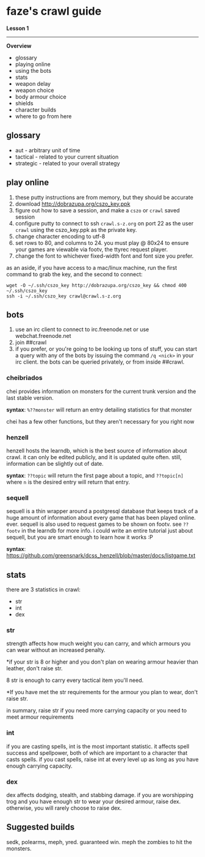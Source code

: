# faze's crawl guide

**Lesson 1**

---

**Overview**

* glossary
* playing online
* using the bots
* stats
* weapon delay
* weapon choice
* body armour choice
* shields
* character builds
* where to go from here

## glossary

* aut - arbitrary unit of time
* tactical - related to your current situation
* strategic - related to your overall strategy

## play online

1. these putty instructions are from memory, but they should be accurate
1. download http://dobrazupa.org/cszo_key.ppk
1. figure out how to save a session, and make a `cszo` or `crawl` saved session
1. configure putty to connect to ssh `crawl.s-z.org` on port 22 as the user
`crawl` using the cszo_key.ppk as the private key.
1. change character encoding to utf-8
1. set rows to 80, and columns to 24. you must play @ 80x24 to ensure your
games are viewable via footv, the ttyrec request player. 
1. change the font to whichever fixed-width font and font size you prefer.

as an aside, if you have access to a mac/linux machine, run the first command to
grab the key, and the second to connect:

    wget -O ~/.ssh/cszo_key http://dobrazupa.org/cszo_key && chmod 400 ~/.ssh/cszo_key
    ssh -i ~/.ssh/cszo_key crawl@crawl.s-z.org

## bots

1. use an irc client to connect to irc.freenode.net or use webchat.freenode.net
1. join ##crawl
1. if you prefer, or you're going to be looking up tons of stuff, you can start
a query with any of the bots by issuing the command `/q <nick>` in your irc
client. the bots can be queried privately, or from inside ##crawl.

### cheibriados

chei provides information on monsters for the current trunk version and the last
stable version. 

**syntax**: `%??monster` will return an entry detailing statistics for that
monster

chei has a few other functions, but they aren't necessary for you right now

### henzell

henzell hosts the learndb, which is the best source of information about crawl.
it can only be edited publicly, and it is updated quite often. still,
information can be slightly out of date.

**syntax**: `??topic` will return the first page about a topic, and `??topic[n]`
where `n` is the desired entry will return that entry.

### sequell

sequell is a thin wrapper around a postgresql database that keeps track of a
huge amount of information about every game that has been played online. ever.
sequell is also used to request games to be shown on footv. see `??footv` in the
learndb for more info. i could write an entire tutorial just about sequell, but
you are smart enough to learn how it works :P

**syntax**:
https://github.com/greensnark/dcss_henzell/blob/master/docs/listgame.txt

## stats

there are 3 statistics in crawl:

* str
* int
* dex

### str

strength affects how much weight you can carry, and which armours you can wear
without an increased penalty. 

*if your str is 8 or higher and you don't plan on wearing armour heavier than
leather, don't raise str. 

8 str is enough to carry every tactical item you'll need.

*If you have met the str requirements for the armour you plan to wear, don't
raise str. 

in summary, raise str if you need more carrying capacity or you need to meet
armour requirements

### int

if you are casting spells, int is the most important statistic. it affects spell
success and spellpower, both of which are important to a character that casts
spells.  if you cast spells, raise int at every level up as long as you have
enough carrying capacity.

### dex

dex affects dodging, stealth, and stabbing damage. if you are worshipping trog
and you have enough str to wear your desired armour, raise dex. otherwise, you
will rarely choose to raise dex.

## Suggested builds

sedk, polearms, meph, yred. guaranteed win. meph the zombies to hit the monsters.
